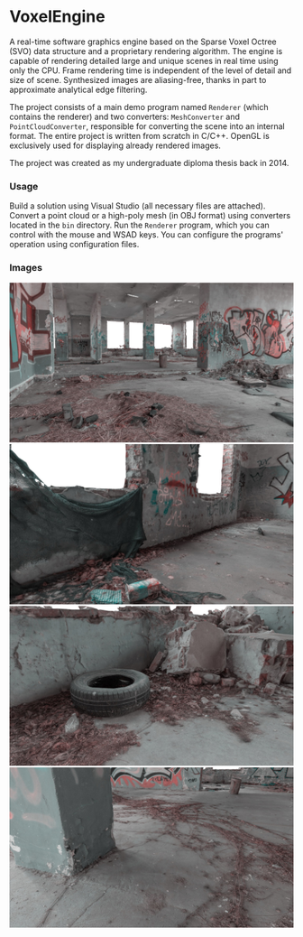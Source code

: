 # VoxelEngine

A real-time software graphics engine based on the Sparse Voxel Octree (SVO) data structure and a proprietary rendering algorithm. The engine is capable of rendering detailed large and unique scenes in real time using only the CPU. Frame rendering time is independent of the level of detail and size of scene. Synthesized images are aliasing-free, thanks in part to approximate analytical edge filtering.

The project consists of a main demo program named `Renderer` (which contains the renderer) and two converters: `MeshConverter` and `PointCloudConverter`, responsible for converting the scene into an internal format. The entire project is written from scratch in C/C++. OpenGL is exclusively used for displaying already rendered images.

The project was created as my undergraduate diploma thesis back in 2014.

### Usage

Build a solution using Visual Studio (all necessary files are attached). Convert a point cloud or a high-poly mesh (in OBJ format) using converters located in the `bin` directory. Run the `Renderer` program, which you can control with the mouse and WSAD keys. You can configure the programs' operation using configuration files.

### Images

![VoxelEngine](images/1.png)
![VoxelEngine](images/2.png)
![VoxelEngine](images/3.png)
![VoxelEngine](images/4.png)
